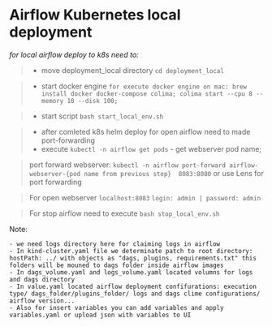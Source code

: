
# Airflow Kubernetes local deployment 

_for local airflow deploy to k8s need to:_
> * move deployment_local directory `cd deployment_local`

> * start docker engine `for execute docker engine on mac: brew install docker docker-compose colima; colima start --cpu 8 --memory 10 --disk 100;`

> * start script `bash start_local_env.sh`

> * after comleted k8s helm deploy for open airflow need to made port-forwarding
> * execute `kubectl -n airflow get pods` - get webserver pod name;

> port forward webserver: 
`kubectl -n airflow port-forward airflow-webserver-{pod name from previous step}  8083:8080` or use Lens for port forwarding

> For open webserver `localhost:8083` ```login: admin | password: admin```

> For stop airflow need to execute `bash stop_local_env.sh`

Note:

    - we need logs directory here for claiming logs in airflow
    - In kind-cluster.yaml file we determinate patch to root directory: hostPath: ../ with objects as "dags, plugins, requirements.txt" this folders will be mouned to dags folder inside airflow images
    - In dags_volume.yaml and logs_volume.yaml located volumns for logs and dags directory
    - In value.yaml located airflow deployment confifurations: execution type/ dags_folder/plugins_folder/ logs and dags clime configurations/  airflow version...
    - Also for insert variables you can add variables and apply variables.yaml or upload json with variables to UI
